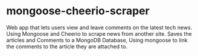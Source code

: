 # mongoose-cheerio-scraper
Web app that lets users view and leave comments on the latest tech news. Using Mongoose and Cheerio to scrape news from another site.
Saves the articles and Comments to a MongoDB Database, Using mongoose to link the comments to the article they are attached to.